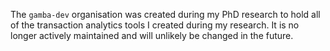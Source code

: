The `gamba-dev` organisation was created during my PhD research to hold all of the transaction analytics tools I created during my research. It is no longer actively maintained and will unlikely be changed in the future.

